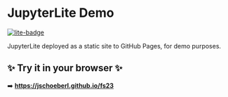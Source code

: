 # JupyterLite Demo

[![lite-badge](https://jupyterlite.rtfd.io/en/latest/_static/badge.svg)](https://jschoeberl.github.io/fs23)

JupyterLite deployed as a static site to GitHub Pages, for demo purposes.

## ✨ Try it in your browser ✨

➡️ **https://jschoeberl.github.io/fs23**

